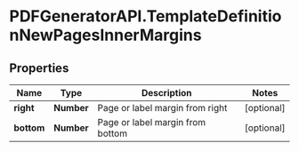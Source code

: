 # PDFGeneratorAPI.TemplateDefinitionNewPagesInnerMargins

## Properties

Name | Type | Description | Notes
------------ | ------------- | ------------- | -------------
**right** | **Number** | Page or label margin from right | [optional] 
**bottom** | **Number** | Page or label margin from bottom | [optional] 


